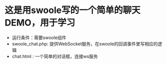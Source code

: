 # 这是用swoole写的一个简单的聊天DEMO，用于学习
- 运行条件：需要swoole组件
- swoole_chat.php: 提供WebSocket服务，在swoole的回调事件里写相应的逻辑
- chat.html : 一个简单的对话框，连接ws服务


